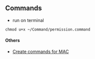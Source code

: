 ## Commands

- run on terminal

```
chmod u+x ~/Command/permission.command
```

#### Others

- [Create commands for MAC](https://apple.stackexchange.com/questions/277042/how-to-create-a-universal-script-file-for-a-mac-based-on-several-terminal-com/277044)

